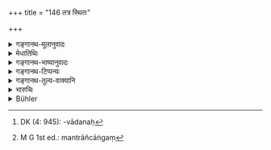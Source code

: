 +++
title = "146 तत्र स्थितः"

+++

<details><summary>गङ्गानथ-मूलानुवादः</summary>

Staying there, he shall welcome all his subjects and then send them away. Having sent off all the people, he shall take counsel with his minister.—(146)
</details>

<details><summary>मेधातिथिः</summary>

**तत्र** तस्यां सभायां **स्थितः प्रजाः** दर्शनार्थम् आगताः **प्रतिनन्द्य** यथार्हसंभाषणेक्षणाभ्युत्थानाभिवादनैर्[^१६१] हर्षयित्वा **विसर्जयेत्** यथागतम् अनुजानीयात् । ततो विसर्जितेषु तेषु **मन्त्रयेत् सह मन्त्रिभिः** किं कर्तव्यम् इति । स्वपरराष्ट्रगतकर्तव्यतानिरूपणं मन्त्रपञ्चाङ्गं[^१६२] धर्शयिष्यते ॥ ७.१४६ ॥


[^१६२]:
     M G 1st ed.: mantrāñcāṅgaṃ


[^१६१]:
     DK (4: 945): -vādanaḥ
</details>

<details><summary>गङ्गानथ-भाष्यानुवादः</summary>

‘There’—in that hall—‘*staying*’,—‘*he shall welcome*’— gratify with proper forms of address, looks, marks of respect and salutation—‘*the subjects*’— who happen to come to see him,—‘*and then send them away*’,—permit them to go as they had come.

Then, often the people have been sent off, ‘*he shall take counsel with his ministers*’,—discussing what should be done in connection with matters relating to his own kingdom and that of other Kings. The five requisites of ‘Counsel’ are now described.

Those requisites of ‘counsel’ are as follows:—The means of undertaking a project, (2) the supply of men and material, (3) due apportionment of place and time, (4) remedy for miscarriage, and (5) success of the project.

What the verse means is that the King shall not trespass upon the time for listening to the prayers of the people. It is possible that the sitting of the council may be prolonged; and of this he shall not apeak to the men; he shall keep his counsel secret.—(146)
</details>

<details><summary>गङ्गानथ-टिप्पन्यः</summary>

This verse is quoted in *Parāśaramādhava* (Ācāra, p. 410);—in
*Vīramitroday* (Rājanīti, p. 159), which explains ‘*tatra*’ as ‘in the
Court’;—and in *Smṛticandrikā* (Vyavahāra, p. 61).
</details>

<details><summary>गङ्गानथ-तुल्य-वाक्यानि</summary>

*Viṣṇudharmottara* (Vīramitrodaya-Rājanīti, p. 158).—‘Then, being
announced by the gate-keeper, he shall see the Brāhmaṇa, councillors and
ministers and the people seated in the court. Then he shall listen to
the histories for a little while and then look into the suits of the
suitors.’

*Bṛhaspati* (Vīramitrodaya-Rājanīti, p. 158).—‘In the forenoon, seated
in the Court, he shall see the aged men, the ministers and his
dependants and also the gods; thereafter he shall listen to the
law-scriptures.’
</details>

<details><summary>भारुचिः</summary>

**मन्त्रि]भिः सह** । नित्यवृत्तं राज्ञः श्लोकद्वयेनोच्यते ॥ ७.१४५–४६ ॥
</details>

<details><summary>Bühler</summary>

146	Tarrying there, he shall gratify all subjects (who come to see him by a kind reception) and afterwards dismiss them; having dismissed his subjects, he shall take counsel with his ministers.
</details>
